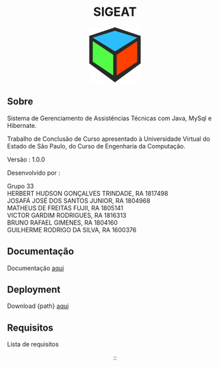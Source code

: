 <div align="center"><h1>SIGEAT</h1></div>

<p align="center">
  <img src="icon.png">
</p>

<h2>Sobre</h2>

<p>Sistema de Gerenciamento de Assistências Técnicas com Java, MySql e Hibernate.</p>
<p>Trabalho de Conclusão de Curso apresentado à Universidade Virtual do Estado de São Paulo, do Curso de Engenharia da Computação.</p>
<p>Versão : 1.0.0</p>
<p>Desenvolvido por :</p>

Grupo 33<br>
HERBERT HUDSON GONÇALVES TRINDADE, RA 1817498<br>
JOSAFÁ JOSÉ DOS SANTOS JUNIOR, RA 1804968<br>
MATHEUS DE FREITAS FUJII, RA 1805141<br>
VICTOR GARDIM RODRIGUES, RA 1816313<br>
BRUNO RAFAEL GIMENES, RA 1804160<br>
GUILHERME RODRIGO DA SILVA, RA 1600376


<h2>Documentação</h2>

<p>Documentação <a href="https://raw.githack.com/MrX456/Cars_Performance_Charts/main/_Documentation/C%23%20Doc/html/index.html">aqui</a></p>


<h2>Deployment</h2>

<p>Download {path} <a href="https://github.com/MrX456/Cars_Performance_Charts/raw/main/_Deployment/cars_perfomance_charts_install.msi">aqui</a></p>

<h2>Requisitos</h2>
<p>Lista de requisitos</p>


<p align="center">::</p>




